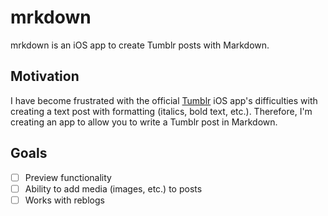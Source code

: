 # mrkdown

mrkdown is an iOS app to create Tumblr posts with Markdown.

## Motivation

I have become frustrated with the official [Tumblr](https://tumblr.com) iOS 
app's difficulties with creating a text post with formatting (italics, 
bold text, etc.). Therefore, I'm creating an app to allow you to write a Tumblr 
post in Markdown.

## Goals

* [ ] Preview functionality
* [ ] Ability to add media (images, etc.) to posts
* [ ] Works with reblogs

